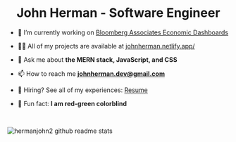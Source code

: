 <h1 align="center">John Herman - Software Engineer</h1>

- 🔭 I’m currently working on [Bloomberg Associates Economic Dashboards](https://cityeconomy.org/)

- 👨‍💻 All of my projects are available at [johnherman.netlify.app/](https://johnherman.netlify.app/)

- 💬 Ask me about **the MERN stack, JavaScript, and CSS**

- 📫 How to reach me **johnherman.dev@gmail.com**

- 📄 Hiring? See all of my experiences: [Resume]([https://drive.google.com/file/d/1brZMdYGaE0coljwTBNY783DNd_TT4vSm/view?usp=sharing](https://drive.google.com/file/d/1vz8lIGMgEsaIcgFR1IzOUlllN8Nx2UKu/view?usp=sharing))

- 👀 Fun fact: **I am red-green colorblind**
<br />
<p><img align="left" src="https://github-readme-stats.vercel.app/api/top-langs/?username=hermanjohn2&layout=compact" alt="hermanjohn2 github readme stats" /></p>
